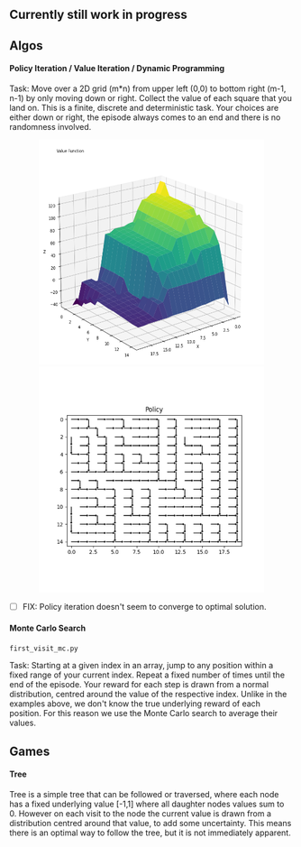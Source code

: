 ## Currently still work in progress

## Algos
#### Policy Iteration / Value Iteration / Dynamic Programming
Task: Move over a 2D grid (m*n) from upper left (0,0) to bottom right (m-1, n-1) by only moving down or right. Collect the value of each square that you land on. This is a finite, discrete and deterministic task. Your choices are either down or right, the episode always comes to an end and there is no randomness involved.
<p align="center">
  <img src="assets/value_3d.png" alt="Value Function" width="400" height="400"/>
  <img src="assets/policy.png" alt="Policy" width="400" height="400" /> 
</p>

- [ ] FIX: Policy iteration doesn't seem to converge to optimal solution.

#### Monte Carlo Search 
`first_visit_mc.py`

Task: Starting at a given index in an array, jump to any position within a fixed range of your current index. Repeat a fixed number of times until the end of the episode.
Your reward for each step is drawn from a normal distribution, centred around the value of the respective index.
Unlike in the examples above, we don't know the true underlying reward of each position. For this reason we use the Monte Carlo search to average their values.

## Games
#### Tree
Tree is a simple tree that can be followed or traversed, where each node has a fixed underlying value [-1,1] where all daughter nodes values sum to 0.
However on each visit to the node the current value is drawn from a distribution centred around that value, to add some uncertainty. This means there is an optimal way to follow the tree, but it is not immediately apparent.
